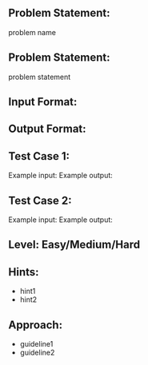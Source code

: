 ## Problem Statement:
problem name

## Problem Statement:
problem statement


## Input Format:


## Output Format:

## Test Case 1:
Example input: 
Example output:

## Test Case 2:
Example input: 
Example output:


## Level: Easy/Medium/Hard

## Hints:
- hint1
- hint2

## Approach:
- guideline1
- guideline2
